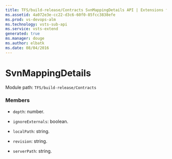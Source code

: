 ```yaml
---
title: TFS/build-release/Contracts SvnMappingDetails API | Extensions for Visual Studio Team Services
ms.assetid: 4a072e3e-cc22-d3c6-60f0-85fcc3838efe
ms.prod: vs-devops-alm
ms.technology: vsts-sub-api
ms.service: vsts-extend
generated: true
ms.manager: douge
ms.author: elbatk
ms.date: 08/04/2016
---
```


# SvnMappingDetails

Module path: `TFS/build-release/Contracts`


### Members

* `depth`: number. 

* `ignoreExternals`: boolean. 

* `localPath`: string. 

* `revision`: string. 

* `serverPath`: string. 

